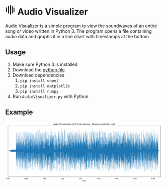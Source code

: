 # <img src="https://raw.githubusercontent.com/BrandonXLF/audio-visualizer/master/icon.png" width="32"> Audio Visualizer

Audio Visualizer is a simple program to view the soundwaves of an entire song or video written in Python 3. The program opens a file containing audio data and graphs it in a line chart with timestamps at the bottom.

## Usage
1. Make sure Python 3 is installed
2. Download the [python file](https://raw.githubusercontent.com/BrandonXLF/audio-visualizer/master/AudioVisualizer.py)
3. Download dependencies
	1. `pip install wheel`
	2. `pip install matplotlib`
	3. `pip install numpy`
4. Run `AudioVisualizer.py` with Python

## Example
![](https://raw.githubusercontent.com/BrandonXLF/audio-visualizer/master/example.png) 
